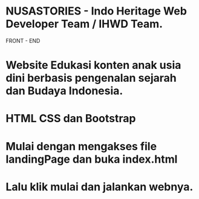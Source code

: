 # NUSASTORIES - Indo Heritage Web Developer Team / IHWD Team.
 
 FRONT - END
# Website Edukasi konten anak usia dini berbasis pengenalan sejarah dan Budaya Indonesia.
# HTML CSS dan Bootstrap
# Mulai dengan mengakses file landingPage dan buka index.html
# Lalu klik mulai dan jalankan webnya.
